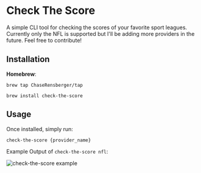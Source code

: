 # Check The Score

A simple CLI tool for checking the scores of your favorite sport leagues. Currently only the NFL is supported but I'll be adding more providers in the future. Feel free to contribute!

## Installation

**Homebrew**:

`brew tap ChaseRensberger/tap`

`brew install check-the-score`

## Usage

Once installed, simply run:

`check-the-score {provider_name}`

Example Output of `check-the-score nfl`:

![check-the-score example](https://github.com/user-attachments/assets/27f2fd66-8f98-4cd6-96b5-3f30184e7a14)
